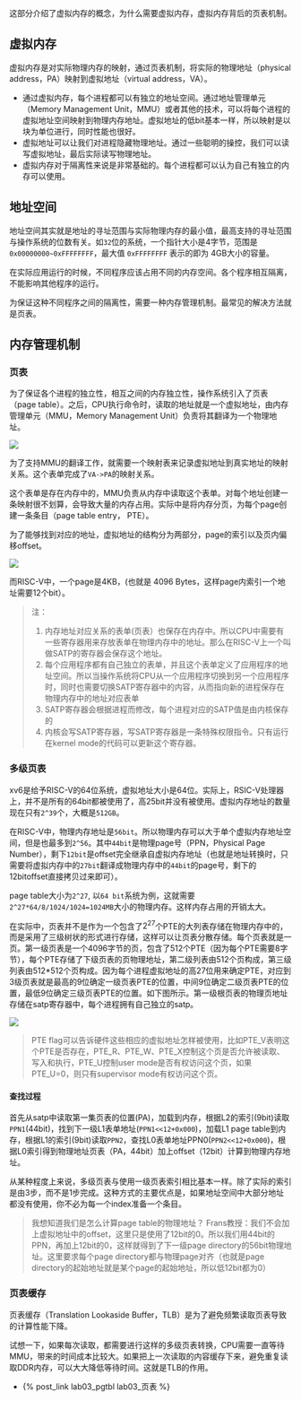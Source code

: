 

这部分介绍了虚拟内存的概念，为什么需要虚拟内存，虚拟内存背后的页表机制。

## 虚拟内存
虚拟内存是对实际物理内存的映射，通过页表机制，将实际的物理地址（physical address，PA）映射到虚拟地址（virtual address，VA）。

- 通过虚拟内存，每个进程都可以有独立的地址空间。通过地址管理单元（Memory Management Unit，MMU）或者其他的技术，可以将每个进程的虚拟地址空间映射到物理内存地址。虚拟地址的低bit基本一样，所以映射是以块为单位进行，同时性能也很好。
- 虚拟地址可以让我们对进程隐藏物理地址。通过一些聪明的操控，我们可以读写虚拟地址，最后实际读写物理地址。
- 虚拟内存对于隔离性来说是非常基础的。每个进程都可以认为自己有独立的内存可以使用。

## 地址空间
地址空间其实就是地址的寻址范围与实际物理内存的最小值，最高支持的寻址范围与操作系统的位数有关。如`32`位的系统，一个指针大小是4字节，范围是` 0x00000000~0xFFFFFFFF`，最大值 `0xFFFFFFFF` 表示的即为 4GB大小的容量。

在实际应用运行的时候，不同程序应该占用不同的内存空间。各个程序相互隔离，不能影响其他程序的运行。

为保证这种不同程序之间的隔离性，需要一种内存管理机制。最常见的解决方法就是页表。

## 内存管理机制
### 页表
为了保证各个进程的独立性，相互之间的内存独立性，操作系统引入了页表（page table）。之后，CPU执行命令时，读取的地址就是一个虚拟地址，由内存管理单元（MMU，Memory Management Unit）负责将其翻译为一个物理地址。

![](mmu.png)

为了支持MMU的翻译工作，就需要一个映射表来记录虚拟地址到真实地址的映射关系。这个表单完成了`VA->PA`的映射关系。

这个表单是存在内存中的，MMU负责从内存中读取这个表单。对每个地址创建一条映射很不划算，会导致大量的内存占用。实际中是将内存分页，为每个page创建一条条目（page table entry， PTE）。

为了能够找到对应的地址，虚拟地址的结构分为两部分，page的索引以及页内偏移offset。

![](va2pa.png)

而RISC-V中，一个page是4KB，(也就是 4096 Bytes，这样page内索引一个地址需要12个bit）。

> 注：
> 1. 内存地址对应关系的表单(页表）也保存在内存中。所以CPU中需要有一些寄存器用来存放表单在物理内存中的地址。那么在RISC-V上一个叫做SATP的寄存器会保存这个地址。
> 2. 每个应用程序都有自己独立的表单，并且这个表单定义了应用程序的地址空间。所以当操作系统将CPU从一个应用程序切换到另一个应用程序时，同时也需要切换SATP寄存器中的内容，从而指向新的进程保存在物理内存中的地址对应表单
> 3. SATP寄存器会根据进程而修改，每个进程对应的SATP值是由内核保存的
> 4. 内核会写SATP寄存器，写SATP寄存器是一条特殊权限指令。只有运行在kernel mode的代码可以更新这个寄存器。

### 多级页表

xv6是给予RISC-V的64位系统，虚拟地址大小是64位。实际上，RSIC-V处理器上，并不是所有的64bit都被使用了，高25bit并没有被使用。虚拟内存地址的数量现在只有`2^39`个，大概是`512GB`。

在RISC-V中，物理内存地址是`56bit`。所以物理内存可以大于单个虚拟内存地址空间，但是也最多到`2^56`。其中`44bit`是物理page号（PPN，Physical Page Number），剩下`12bit`是offset完全继承自虚拟内存地址（也就是地址转换时，只需要将虚拟内存中的`27bit`翻译成物理内存中的`44bit`的page号，剩下的12bitoffset直接拷贝过来即可）。

page table大小为`2^27`, 以`64 bit`系统为例，这就需要 `2^27*64/8/1024/1024=1024MB`大小的物理内存。这样内存占用的开销太大。

在实际中，页表并不是作为一个包含了$2^{27}$个PTE的大列表存储在物理内存中的，而是采用了三级树状的形式进行存储，这样可以让页表分散存储。每个页表就是一页。第一级页表是一个4096字节的页，包含了512个PTE（因为每个PTE需要8字节），每个PTE存储了下级页表的页物理地址，第二级列表由512个页构成，第三级列表由512*512个页构成。因为每个进程虚拟地址的高27位用来确定PTE，对应到3级页表就是最高的9位确定一级页表PTE的位置，中间9位确定二级页表PTE的位置，最低9位确定三级页表PTE的位置。如下图所示。第一级根页表的物理页地址存储在satp寄存器中，每个进程拥有自己独立的satp。

![](multi-pages.png)

> PTE flag可以告诉硬件这些相应的虚拟地址怎样被使用，比如PTE_V表明这个PTE是否存在，PTE_R、PTE_W、PTE_X控制这个页是否允许被读取、写入和执行，PTE_U控制user mode是否有权访问这个页，如果PTE_U=0，则只有supervisor mode有权访问这个页。


#### 查找过程

首先从satp中读取第一集页表的位置(PA)，加载到内存，根据L2的索引(9bit)读取`PPN1`(44bit)，找到下一级L1表单地址(`PPN1<<12+0x000`)，加载L1 page table到内存，根据L1的索引(9bit)读取`PPN2`，查找L0表单地址PPN0(`PPN2<<12+0x000`)，根据L0索引得到物理地址页表（PA，44bit）加上offset（12bit）计算到物理内存地址。

从某种程度上来说，多级页表与使用一级页表索引相比基本一样。除了实际的索引是由3步，而不是1步完成。这种方式的主要优点是，如果地址空间中大部分地址都没有使用，你不必为每一个index准备一个条目。


> 我想知道我们是怎么计算page table的物理地址？
Frans教授：我们不会加上虚拟地址中的offset，这里只是使用了12bit的0。所以我们用44bit的PPN，再加上12bit的0，这样就得到了下一级page directory的56bit物理地址。这里要求每个page directory都与物理page对齐（也就是page directory的起始地址就是某个page的起始地址，所以低12bit都为0）

### 页表缓存
 页表缓存（Translation Lookaside Buffer，TLB）是为了避免频繁读取页表导致的计算性能下降。
 
 试想一下，如果每次读取，都需要进行这样的多级页表转换，CPU需要一直等待MMU，带来的时间成本比较大。如果把上一次读取的内容缓存下来，避免重复读取DDR内存，可以大大降低等待时间。这就是TLB的作用。



- {% post_link lab03_pgtbl lab03_页表 %}

